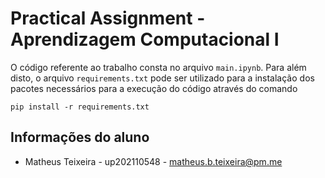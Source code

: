 # Practical Assignment - Aprendizagem Computacional I

O código referente ao trabalho consta no arquivo `main.ipynb`. Para além disto, o arquivo `requirements.txt` pode ser utilizado para a instalação dos pacotes necessários para a execução do código através do comando

```pip install -r requirements.txt```

## Informações do aluno

- Matheus Teixeira - up202110548 - matheus.b.teixeira@pm.me